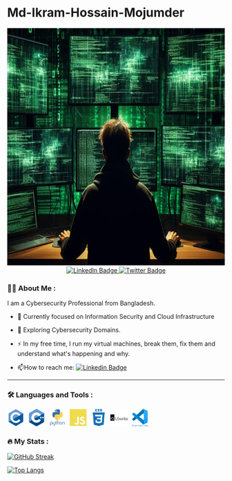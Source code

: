 # Md-Ikram-Hossain-Mojumder
<div align="center">
  <img src="https://github.com/Machine-farmer/Machine-farmer/blob/56d41cd78b711684ba6c60334641b08ded486fef/github_profile.jpeg" width="800" height="550"/>
<div id="badges">
  <a href="https://www.linkedin.com/in/md-ikram-hossain-mojumder-13b0601a7/">
    <img src="https://img.shields.io/badge/LinkedIn-blue?style=for-the-badge&logo=linkedin&logoColor=white" alt="LinkedIn Badge"/>
  </a>
  <a href="https://twitter.com/IkramRafiMj">
    <img src="https://img.shields.io/badge/Twitter-blue?style=for-the-badge&logo=twitter&logoColor=white" alt="Twitter Badge"/>
  </a>
</div>
</div>


### :man_technologist: About Me :
I am a Cybersecurity Professional from Bangladesh.

- :telescope: Currently focused on Information Security and Cloud Infrastructure
- :seedling: Exploring Cybersecurity Domains.

- :zap: In my free time, I run my virtual machines, break them, fix them and understand what's happening and why.

- :mailbox:How to reach me: [![Linkedin Badge](https://img.shields.io/badge/-Linkedin-blue?style=flat&logo=Linkedin&logoColor=white)](https://www.linkedin.com/in/md-ikram-hossain-mojumder-13b0601a7/)

---

### :hammer_and_wrench: Languages and Tools :
<div>
  <img src="https://github.com/devicons/devicon/blob/master/icons/c/c-original.svg" title="React" alt="React" width="40" height="40"/>&nbsp;
  <img src="https://github.com/devicons/devicon/blob/master/icons/cplusplus/cplusplus-original.svg" title="Spring" alt="Spring" width="40" height="40"/>&nbsp;
  <img src="https://github.com/devicons/devicon/blob/master/icons/python/python-original-wordmark.svg" title="Material UI" alt="Material UI" width="40" height="40"/>&nbsp;
  <img src="https://github.com/devicons/devicon/blob/master/icons/javascript/javascript-plain.svg" title="Flutter" alt="Flutter" width="40" height="40"/>&nbsp;
  <img src="https://github.com/devicons/devicon/blob/master/icons/css3/css3-plain-wordmark.svg" title="Java" alt="Java" width="40" height="40"/>&nbsp;
  <img src="https://github.com/devicons/devicon/blob/master/icons/ubuntu/ubuntu-plain-wordmark.svg" title="Java" alt="Java" width="40" height="40"/>&nbsp;
  <img src="https://github.com/devicons/devicon/blob/master/icons/vscode/vscode-original-wordmark.svg" title="Java" alt="Java" width="40" height="40"/>&nbsp;
  
</div>


### :fire: My Stats :
[![GitHub Streak](http://github-readme-streak-stats.herokuapp.com?user=Machine-farmer&theme=onedark-duo&border_radius=12.5&date_format=M%20j%5B%2C%20Y%5D&mode=weekly)](https://git.io/streak-stats)

[![Top Langs](https://github-readme-stats.vercel.app/api/top-langs/?username=Machine-farmer)](https://github.com/anuraghazra/github-readme-stats)
